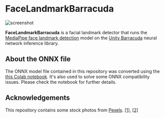 FaceLandmarkBarracuda
=====================

![screenshot](https://i.imgur.com/qNRdiZpl.jpg)

**FaceLandmarkBarracuda** is a facial landmark detector that runs the
[MediaPipe face landmark detection] model on the [Unity Barracuda] neural
network inference library.

[MediaPipe face landmark detection]:
  https://github.com/tensorflow/tfjs-models/tree/master/face-landmarks-detection

[Unity Barracuda]:
  https://docs.unity3d.com/Packages/com.unity.barracuda@latest

About the ONNX file
-------------------

The ONNX model file contained in this repository was converted using the
[this Colab notebook]. It's also used to solve some ONNX compatibility
issues. Please check the notebook for further details.

[this Colab notebook]:
  https://colab.research.google.com/drive/1C6zEB3__gcHEWnWRm-b4jIA0srA1gkyq?usp=sharing

Acknowledgements
----------------

This repository contains some stock photos from [Pexels]. [[1]][Test1],
[[2]][Test2]

[Pexels]: https://www.pexels.com/
[Test1]: https://www.pexels.com/photo/a-happy-woman-in-black-and-white-shirt-3780866/
[Test2]: https://www.pexels.com/photo/young-woman-winking-while-getting-a-slice-of-pizza-7142955/
